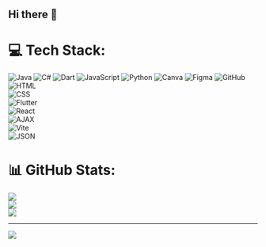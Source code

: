 ## Hi there 👋

<!--
**Raffy626/Raffy626** is a ✨ _special_ ✨ repository because its `README.md` (this file) appears on your GitHub profile.

Here are some ideas to get you started:

- 🔭 I’m currently working on ...
- 🌱 I’m currently learning ...
- 👯 I’m looking to collaborate on ...
- 🤔 I’m looking for help with ...
- 💬 Ask me about ...
- 📫 How to reach me: ...
- 😄 Pronouns: ...
- ⚡ Fun fact: ...
-->

# 💻 Tech Stack:
![Java](https://img.shields.io/badge/java-%23ED8B00.svg?style=for-the-badge&logo=openjdk&logoColor=white) ![C#](https://img.shields.io/badge/c%23-%23239120.svg?style=for-the-badge&logo=csharp&logoColor=white) ![Dart](https://img.shields.io/badge/dart-%230175C2.svg?style=for-the-badge&logo=dart&logoColor=white) ![JavaScript](https://img.shields.io/badge/javascript-%23323330.svg?style=for-the-badge&logo=javascript&logoColor=%23F7DF1E) ![Python](https://img.shields.io/badge/python-3670A0?style=for-the-badge&logo=python&logoColor=ffdd54) ![Canva](https://img.shields.io/badge/Canva-%2300C4CC.svg?style=for-the-badge&logo=Canva&logoColor=white) ![Figma](https://img.shields.io/badge/figma-%23F24E1E.svg?style=for-the-badge&logo=figma&logoColor=white) ![GitHub](https://img.shields.io/badge/github-%23121011.svg?style=for-the-badge&logo=github&logoColor=white) ![HTML](https://img.shields.io/badge/html-%23E34F26.svg?style=for-the-badge&logo=html5&logoColor=white)  
![CSS](https://img.shields.io/badge/css-%231572B6.svg?style=for-the-badge&logo=css3&logoColor=white)  
![Flutter](https://img.shields.io/badge/flutter-%2302569B.svg?style=for-the-badge&logo=flutter&logoColor=white)  
![React](https://img.shields.io/badge/react-%2361DAFB.svg?style=for-the-badge&logo=react&logoColor=black)  
![AJAX](https://img.shields.io/badge/ajax-%23007ACC.svg?style=for-the-badge&logo=javascript&logoColor=white)  
![Vite](https://img.shields.io/badge/vite-%23646CFF.svg?style=for-the-badge&logo=vite&logoColor=white)  
![JSON](https://img.shields.io/badge/json-%23000000.svg?style=for-the-badge&logo=json&logoColor=white)  

# 📊 GitHub Stats:
![](https://github-readme-stats.vercel.app/api?username=Raffy626&theme=dark&hide_border=false&include_all_commits=false&count_private=false)<br/>
![](https://github-readme-streak-stats.herokuapp.com/?user=Raffy626&theme=dark&hide_border=false)<br/>
![](https://github-readme-stats.vercel.app/api/top-langs/?username=Raffy626&theme=dark&hide_border=false&include_all_commits=false&count_private=false&layout=compact)

---
[![](https://visitcount.itsvg.in/api?id=Raffy626&icon=0&color=0)](https://visitcount.itsvg.in)

<!-- Proudly created with GPRM ( https://gprm.itsvg.in ) -->
